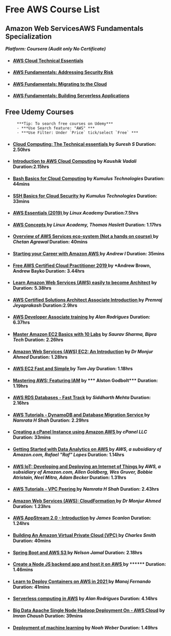 # Free AWS Course List
 
 
 ## Amazon Web ServicesAWS Fundamentals Specialization
 ***Platform: Coursera (Audit only No Certificate)***
 
- #### [AWS Cloud Technical Essentials](https://www.coursera.org/learn/aws-cloud-technical-essentials/home/welcome)

- #### [AWS Fundamentals: Addressing Security Risk](https://www.coursera.org/learn/aws-fundamentals-addressing-security-risk?specialization=aws-fundamentals)

- #### [AWS Fundamentals: Migrating to the Cloud](https://www.coursera.org/learn/aws-fundamentals-cloud-migration?specialization=aws-fundamentals)

- #### [AWS Fundamentals: Building Serverless Applications](https://www.coursera.org/learn/aws-fundamentals-building-serverless-applications "Bulid serverless apps")
  


## Free Udemy Courses
         ***Tip: To search free courses on Udemy***
         - ***Use Search feature: "AWS" ***
         - ***Use Filter: Under `Price` tick/select `Free` ***

- #### [Cloud Computing: The Technical essentials ](https://www.udemy.com/course/cloud-computing-the-technical-essentials/) by ***Suresh S*** Duration: 2.50hrs

- #### [Introduction to AWS Cloud Computing](https://www.udemy.com/course/introduction-to-aws-cloud-computing/) by ***Kaushik Vadali*** Duration:2.15hrs

- #### [Bash Basics for Cloud Computing](https://www.udemy.com/course/bash-basics-for-cloud-computing/) by ***Kumulus Technologies*** Duration: 44mins
 
- #### [SSH Basics for Cloud Security ](https://www.udemy.com/course/ssh-basics-for-cloud-security/) by ***Kumulus Technologies*** Duration: 33mins

- #### [AWS Essentials (2019) ](https://www.udemy.com/course/linux-academy-aws-essentials-2019/) by ***Linux Academy*** Duration:7.5hrs

- #### [AWS Concepts ](https://www.udemy.com/course/aws-concepts/) by ***Linux Academy, Thomas Haslett*** Duration: 1.17hrs
 
- #### [Overview of AWS Services eco-system (Not a hands on course) ](https://www.udemy.com/course/overview-of-aws-services/) by ***Chetan Agrawal*** Duration: 40mins
 
- #### [Starting your Career with Amazon AWS ](https://www.udemy.com/course/how-to-start-a-carrer-in-cloud-computing-with-amazon-aws/) by ***Andrew I*** Duration: 35mins
 
- #### [Free AWS Certified Cloud Practitioner 2019 ](https://www.udemy.com/course/free-aws-certified-cloud-practitioner/) by ***Andrew Brown, Andrew Bayko** Duration: 3.44hrs

- #### [Learn Amazon Web Services (AWS) easily to become Architect](https://www.udemy.com/course/learn-amazon-web-services-aws-easily-to-become-architect/) by  Duration: 5.38hrs

- #### [AWS Certified Solutions Architect Associate Introduction ](https://www.udemy.com/course/aws-certified-solutions-architect-associate-in-30-days/) by ***Premraj Jeyaprakash*** Duration:2.9hrs

- #### [AWS Developer Associate training ](https://www.udemy.com/course/aws-developer-associate-training/) by ***Alan Rodrigues*** Duration: 6.37hrs

 



- #### [Master Amazon EC2 Basics with 10 Labs](https://www.udemy.com/course/ec2with10labs/) by ***Saurav Sharma, Bipra Tech*** Duration: 2.26hrs

- #### [Amazon Web Services (AWS) EC2: An Introduction](https://www.udemy.com/course/amazon-web-services-aws-ec2-an-introduction/) by ***Dr Monjur Ahmed*** Duration: 1.28hrs

- #### [AWS EC2 Fast and Simple ](https://www.udemy.com/course/aws-ec2-fast-and-simple/) by ***Tom Jay*** Duration: 1.18hrs

- #### [Mastering AWS: Featuring IAM](https://www.udemy.com/course/mastering-aws-featuring-iam/) by *** Alston Godbolt*** Duration: 1.19hrs

- #### [AWS RDS Databases - Fast Track](https://www.udemy.com/course/aws-rds-databases-tutorial-training-free/) by ***Siddharth Mehta*** Duration: 2.16hrs
 
 - #### [AWS Tutorials - DynamoDB and Database Migration Service ](https://www.udemy.com/course/namrata-h-shah-aws-tutorials-dynamodb-and-database-migration-service/) by ***Namrata H Shah*** Duration: 2.29hrs

-  #### [Creating a cPanel Instance using Amazon AWS ](https://www.udemy.com/course/cpanel-and-aws/) by ***cPanel LLC*** Duration: 33mins

-  #### [Getting Started with Data Analytics on AWS ](https://www.udemy.com/course/getting-started-data-analytics-aws/) by ***AWS, a subsidiary of Amazon.com, Rafael "Raf" Lopes*** Duration: 1.14hrs

- #### [AWS IoT: Developing and Deploying an Internet of Things ](https://www.udemy.com/course/aws-iot-internet-of-things/) by ***AWS, a subsidiary of Amazon.com, Allen Goldberg, Wes Gruver, Bobbie Atristain, Neel Mitra, Adam Becker*** Duration: 1.31hrs

-  #### [AWS Tutorials - VPC Peering ](https://www.udemy.com/course/namrata-h-shah-aws-tutorials-vpc-peering/) by ***Namrata H Shah*** Duration: 2.43hrs

- #### [Amazon Web Services (AWS): CloudFormation ](https://www.udemy.com/course/amazon-web-services-aws-cloudformation/) by ***Dr Monjur Ahmed*** Duration: 1.23hrs

- #### [AWS AppStream 2.0 - Introduction](https://www.udemy.com/course/aws-appstream-20-introduction/) by ***James Scanlon*** Duration: 1.24hrs





- #### [Building An Amazon Virtual Private Cloud (VPC) ](https://www.udemy.com/course/building-an-amazon-virtual-private-cloud-vpc/) by ***Charles Smith*** Duration: 40mins

 - #### [Spring Boot and AWS S3 ](https://www.udemy.com/course/spring-boot-and-aws-s3/) by ***Nelson Jamal*** Duration: 2.18hrs

-  #### [Create a Node JS backend app and host it on AWS ](https://www.udemy.com/course/free-create-a-node-js-backend-app-and-host-it-on-aws/) by ****** Duration: 1.46mins

-  #### [Learn to Deploy Containers on AWS in 2021 ](https://www.udemy.com/course/learn-to-deploy-containers-on-aws-in-2021/) by ***Manoj Fernando*** Duration: 41mins

-  #### [Serverless computing in AWS](https://www.udemy.com/course/serverless-computing-in-aws/) by ***Alan Rodrigues*** Duration: 4.14hrs
 
- #### [Big Data Apache Single Node Hadoop Deployment On - AWS Cloud](https://www.udemy.com/course/single-node-hadoop/) by ***Imran Chaush*** Duration: 39mins
 
 - #### [Deployment of machine learning](https://www.udemy.com/course/deployment-of-machine-learning/) by ***Noah Weber*** Duration: 1.49hrs















 

 
